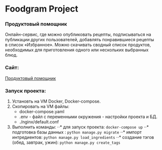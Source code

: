 # Foodgram Project

### Продуктовый помощник
Онлайн-сервис, где можно опубликовать рецепты, подписываться на публикации других пользователей, добавлять понравившиеся рецепты в список «Избранное».
Можно скачивать сводный список продуктов, необходимых для приготовления одного или нескольких выбранных блюд.
    
### Сайт:
[Продуктовый помощник](http://130.193.44.15/)

### Запуск проекта:
1. Установть на VM Docker, Docker-compose.
2. Скопировать на VM файлы:
    * docker-compose.yaml
    * .env - файл с переменными окружения - настройки проекта и БД.
    * ./nginx/default.conf
3. Выполнить команды:
⋅⋅* для запуск проекта: `docker-compose up`
⋅⋅* подготовка базы данных : `python manage.py migrate`
⋅⋅* импорт интредиентов: `python manage.py load_ingredients`
⋅⋅* создание тэгов (обед, завтрак, ужин): `python manage.py create_tags`
